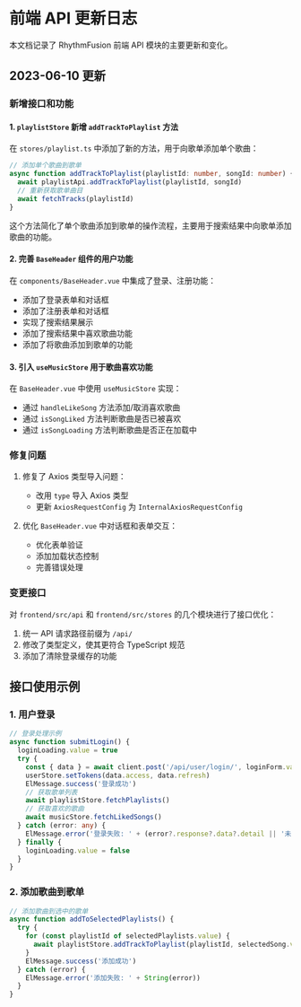 # 前端 API 更新日志

本文档记录了 RhythmFusion 前端 API 模块的主要更新和变化。

## 2023-06-10 更新

### 新增接口和功能

#### 1. `playlistStore` 新增 `addTrackToPlaylist` 方法

在 `stores/playlist.ts` 中添加了新的方法，用于向歌单添加单个歌曲：

```typescript
// 添加单个歌曲到歌单
async function addTrackToPlaylist(playlistId: number, songId: number) {
  await playlistApi.addTrackToPlaylist(playlistId, songId)
  // 重新获取歌单曲目
  await fetchTracks(playlistId)
}
```

这个方法简化了单个歌曲添加到歌单的操作流程，主要用于搜索结果中向歌单添加歌曲的功能。

#### 2. 完善 `BaseHeader` 组件的用户功能

在 `components/BaseHeader.vue` 中集成了登录、注册功能：

- 添加了登录表单和对话框
- 添加了注册表单和对话框
- 实现了搜索结果展示
- 添加了搜索结果中喜欢歌曲功能
- 添加了将歌曲添加到歌单的功能

#### 3. 引入 `useMusicStore` 用于歌曲喜欢功能

在 `BaseHeader.vue` 中使用 `useMusicStore` 实现：

- 通过 `handleLikeSong` 方法添加/取消喜欢歌曲
- 通过 `isSongLiked` 方法判断歌曲是否已被喜欢
- 通过 `isSongLoading` 方法判断歌曲是否正在加载中

### 修复问题

1. 修复了 Axios 类型导入问题：
   - 改用 `type` 导入 Axios 类型
   - 更新 `AxiosRequestConfig` 为 `InternalAxiosRequestConfig`

2. 优化 `BaseHeader.vue` 中对话框和表单交互：
   - 优化表单验证
   - 添加加载状态控制
   - 完善错误处理

### 变更接口

对 `frontend/src/api` 和 `frontend/src/stores` 的几个模块进行了接口优化：

1. 统一 API 请求路径前缀为 `/api/`
2. 修改了类型定义，使其更符合 TypeScript 规范
3. 添加了清除登录缓存的功能

## 接口使用示例

### 1. 用户登录

```typescript
// 登录处理示例
async function submitLogin() {
  loginLoading.value = true
  try {
    const { data } = await client.post('/api/user/login/', loginForm.value)
    userStore.setTokens(data.access, data.refresh)
    ElMessage.success('登录成功')
    // 获取歌单列表
    await playlistStore.fetchPlaylists()
    // 获取喜欢的歌曲
    await musicStore.fetchLikedSongs()
  } catch (error: any) {
    ElMessage.error('登录失败: ' + (error?.response?.data?.detail || '未知错误'))
  } finally {
    loginLoading.value = false
  }
}
```

### 2. 添加歌曲到歌单

```typescript
// 添加歌曲到选中的歌单
async function addToSelectedPlaylists() {
  try {
    for (const playlistId of selectedPlaylists.value) {
      await playlistStore.addTrackToPlaylist(playlistId, selectedSong.value.id)
    }
    ElMessage.success('添加成功')
  } catch (error) {
    ElMessage.error('添加失败: ' + String(error))
  }
}
``` 